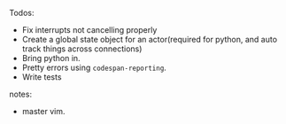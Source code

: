 Todos:
- Fix interrupts not cancelling properly
- Create a global state object for an actor(required for python, and auto track things across connections)
- Bring python in.
- Pretty errors using `codespan-reporting`.
- Write tests

notes:
- master vim.
